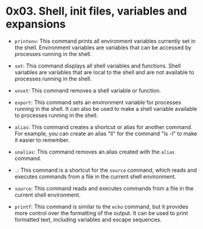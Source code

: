 # 0x03. Shell, init files, variables and expansions

- `printenv`: This command prints all environment variables currently set in the shell. Environment variables are variables that can be accessed by processes running in the shell.

- `set`: This command displays all shell variables and functions. Shell variables are variables that are local to the shell and are not available to processes running in the shell.

- `unset`: This command removes a shell variable or function.

- `export`: This command sets an environment variable for processes running in the shell. It can also be used to make a shell variable available to processes running in the shell.

- `alias`: This command creates a shortcut or alias for another command. For example, you can create an alias "ll" for the command "ls -l" to make it easier to remember.

- `unalias`: This command removes an alias created with the `alias` command.

- `.`: This command is a shortcut for the `source` command, which reads and executes commands from a file in the current shell environment.

- `source`: This command reads and executes commands from a file in the current shell environment.

- `printf`: This command is similar to the `echo` command, but it provides more control over the formatting of the output. It can be used to print formatted text, including variables and escape sequences.
